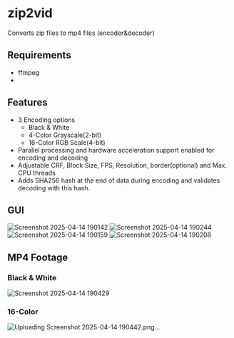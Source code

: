 # zip2vid
Converts zip files to mp4 files (encoder&amp;decoder)

## Requirements
- ffmpeg<br/>
- 

## Features
- 3 Encoding options<br/>
  - Black & White<br/>
  - 4-Color Grayscale(2-bit)<br/>
  - 16-Color RGB Scale(4-bit)<br/>
- Parallel processing and hardware acceleration support enabled for encoding and decoding<br/>
- Adjustable CRF, Block Size, FPS, Resolution, border(optional) and Max. CPU threads<br/>
- Adds SHA256 hash at the end of data during encoding and validates decoding with this hash.<br/>

## GUI
![Screenshot 2025-04-14 190142](https://github.com/user-attachments/assets/e9439ea5-a304-4a73-b448-8353be89d6cc)
![Screenshot 2025-04-14 190244](https://github.com/user-attachments/assets/6f37ce7d-c4c8-4cf3-928a-99fb5a242a32)
![Screenshot 2025-04-14 190159](https://github.com/user-attachments/assets/47ba7ef5-83e2-42bd-920c-09094471bfdb)
![Screenshot 2025-04-14 190208](https://github.com/user-attachments/assets/ac3f2295-97f9-45b4-bb1b-ada48abd0012)

## MP4 Footage
### Black & White
![Screenshot 2025-04-14 190429](https://github.com/user-attachments/assets/89fcf620-01e1-4c58-b7a4-12281a716755)
### 16-Color
![Uploading Screenshot 2025-04-14 190442.png…]()
